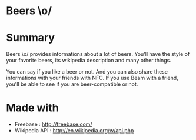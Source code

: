 Beers \o/
============

# Summary #

Beers \o/ provides informations about a lot of beers. You'll have the style of your favorite beers, its wikipedia description and many other things. 

You can say if you like a beer or not. And you can also share these informations with your friends with NFC. If you use Beam with a friend, you'll be able to see if you are beer-compatible or not.


# Made with #

- Freebase : http://freebase.com/
- Wikipedia API : http://en.wikipedia.org/w/api.php
